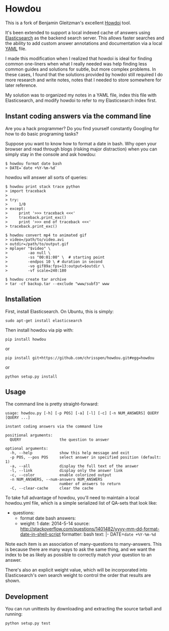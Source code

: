 Howdou
====================================================

This is a fork of Benjamin Gleitzman's excellent
[Howdoi](https://github.com/gleitz/howdoi) tool.

It's been extended to support a local indexed cache of answers using
[Elasticsearch](http://en.wikipedia.org/wiki/Elasticsearch) as the backend
search server. This allows faster searches and the ability to add custom answer
annotations and documentation via a local
[YAML](http://en.wikipedia.org/wiki/YAML) file.

I made this modification when I realized that howdoi is ideal for finding
common one-liners when what I really needed was help finding less common guides
and solutions for subtle, but more complex problems. In these cases, I found
that the solutions provided by howdoi still required I do more research and
write notes, notes that I needed to store somewhere for later reference.

My solution was to organized my notes in a YAML file, index this file with
Elasticsearch, and modify howdoi to refer to my Elasticsearch index first.

Instant coding answers via the command line
-------------------------------------------

Are you a hack programmer? Do you find yourself constantly Googling for
how to do basic programing tasks?

Suppose you want to know how to format a date in bash. Why open your browser
and read through blogs (risking major distraction) when you can simply stay
in the console and ask howdou:

    $ howdou format date bash
    > DATE=`date +%Y-%m-%d`

howdou will answer all sorts of queries:

    $ howdou print stack trace python
    > import traceback
    >
    > try:
    >     1/0
    > except:
    >     print '>>> traceback <<<'
    >     traceback.print_exc()
    >     print '>>> end of traceback <<<'
    > traceback.print_exc()

    $ howdou convert mp4 to animated gif
    > video=/path/to/video.avi
    > outdir=/path/to/output.gif
    > mplayer "$video" \
    >         -ao null \
    >         -ss "00:01:00" \  # starting point
    >         -endpos 10 \ # duration in second
    >         -vo gif89a:fps=13:output=$outdir \
    >         -vf scale=240:180

    $ howdou create tar archive
    > tar -cf backup.tar --exclude "www/subf3" www

Installation
------------

First, install Elasticsearch. On Ubuntu, this is simply:

    sudo apt-get install elasticsearch

Then install howdou via pip with:

    pip install howdou

or

    pip install git+https://github.com/chrisspen/howdou.git#egg=howdou

or

    python setup.py install

Usage
-----

The command line is pretty straight-forward:

    usage: howdou.py [-h] [-p POS] [-a] [-l] [-c] [-n NUM_ANSWERS] QUERY [QUERY ...]

    instant coding answers via the command line

    positional arguments:
      QUERY                 the question to answer

    optional arguments:
      -h, --help            show this help message and exit
      -p POS, --pos POS     select answer in specified position (default: 1)
      -a, --all             display the full text of the answer
      -l, --link            display only the answer link
      -c, --color           enable colorized output
      -n NUM_ANSWERS, --num-answers NUM_ANSWERS
                            number of answers to return
      -C, --clear-cache     clear the cache

To take full advantage of howdou, you'll need to maintain a local howdou.yml
file, which is a simple serialized list of QA-sets that look like:

-   questions:
    -   format date bash
    answers:
    -   weight: 1
        date: 2014-5-14
        source: http://stackoverflow.com/questions/1401482/yyyy-mm-dd-format-date-in-shell-script
        formatter: bash
        text: |-
            DATE=`date +%Y-%m-%d`

Note each item is an association of many-questions to many-answers.
This is because there are many ways to ask the same thing, and we want the
index to be as likely as possible to correctly match your question to an
answer.

There's also an explicit weight value, which will be incorporated into
Elasticsearch's own search weight to control the order that results are shown.

Development
-----------

You can run unittests by downloading and extracting the source tarball
and running:

    python setup.py test
